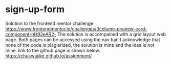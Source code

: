 # sign-up-form
Solution to the frontend mentor challenge 
https://www.frontendmentor.io/challenges/3column-preview-card-component-pH92eAR2-
The solution is accompained with a grid layout web page. Both pages can be accessed using the nav bar.
I acknowledge that none of the code is plagiarized, the solution is mine and the idea is not mine.
link to the github page is shown below.
https://chukwujike.github.io/assignment/
